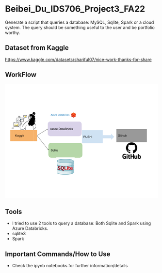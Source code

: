 # Beibei_Du_IDS706_Project3_FA22
Generate a script that queries a database: MySQL, Sqlite, Spark or a cloud system. The query should be something useful to the user and be portfolio worthy.

## Dataset from Kaggle
https://www.kaggle.com/datasets/shariful07/nice-work-thanks-for-share

## WorkFlow 
![image](https://github.com/belladu0201/Images_Beibei/blob/main/IDS706%20Project%203.png "image Title")

## Tools
- I tried to use 2 tools to query a database: Both Sqlite and Spark using Azure Databricks.
- sqlite3
- Spark
## Important Commands/How to Use
- Check the ipynb notebooks for further information/details
